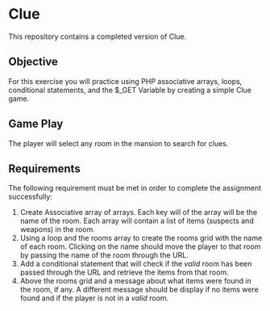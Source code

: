 # Clue

This repository contains a completed version of Clue.

## Objective
For this exercise you will practice using PHP associative arrays, loops, conditional statements, and the $_GET Variable by creating a simple Clue game.

## Game Play
The player will select any room in the mansion to search for clues. 

## Requirements 
The following requirement must be met in order to complete the assignment successfully:

1. Create Associative array of arrays. Each key will of the array will be the name of the room. Each array will contain a list of items (suspects and weapons) in the room. 
2. Using a loop and the rooms array to create the rooms grid with the name of each room. Clicking on the name should move the player to that room by passing the name of the room through the URL.
3. Add a conditional statement that will check if the *valid* room has been passed through the URL and retrieve the items from that room.
4. Above the rooms grid and a message about what items were found in the room, if any. A different message should be display if no items were found and if the player is not in a *valid* room. 
